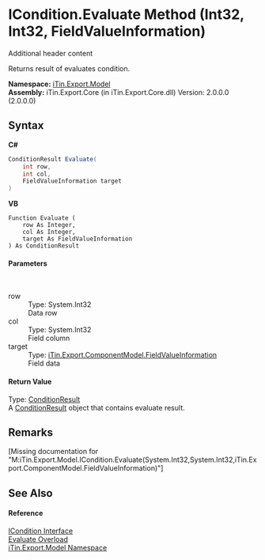 # ICondition.Evaluate Method (Int32, Int32, FieldValueInformation)
Additional header content 

Returns result of evaluates condition.

**Namespace:**&nbsp;<a href="N_iTin_Export_Model">iTin.Export.Model</a><br />**Assembly:**&nbsp;iTin.Export.Core (in iTin.Export.Core.dll) Version: 2.0.0.0 (2.0.0.0)

## Syntax

**C#**<br />
``` C#
ConditionResult Evaluate(
	int row,
	int col,
	FieldValueInformation target
)
```

**VB**<br />
``` VB
Function Evaluate ( 
	row As Integer,
	col As Integer,
	target As FieldValueInformation
) As ConditionResult
```


#### Parameters
&nbsp;<dl><dt>row</dt><dd>Type: System.Int32<br />Data row</dd><dt>col</dt><dd>Type: System.Int32<br />Field column</dd><dt>target</dt><dd>Type: <a href="T_iTin_Export_ComponentModel_FieldValueInformation">iTin.Export.ComponentModel.FieldValueInformation</a><br />Field data</dd></dl>

#### Return Value
Type: <a href="T_iTin_Export_Model_ConditionResult">ConditionResult</a><br />A <a href="T_iTin_Export_Model_ConditionResult">ConditionResult</a> object that contains evaluate result.

## Remarks
\[Missing <remarks> documentation for "M:iTin.Export.Model.ICondition.Evaluate(System.Int32,System.Int32,iTin.Export.ComponentModel.FieldValueInformation)"\]

## See Also


#### Reference
<a href="T_iTin_Export_Model_ICondition">ICondition Interface</a><br /><a href="Overload_iTin_Export_Model_ICondition_Evaluate">Evaluate Overload</a><br /><a href="N_iTin_Export_Model">iTin.Export.Model Namespace</a><br />